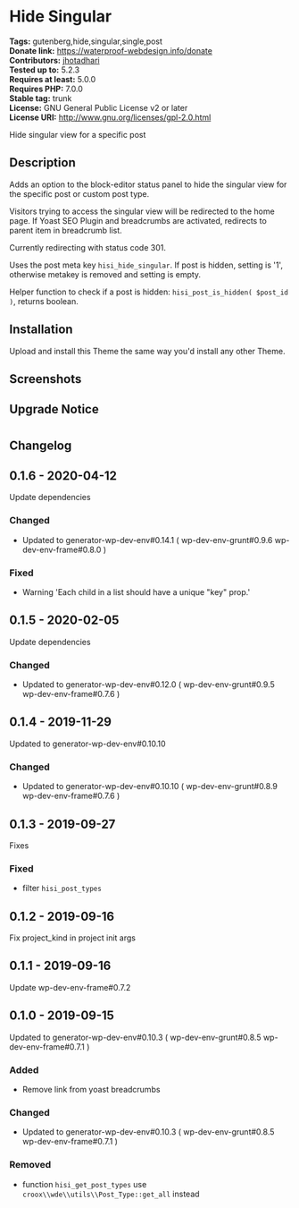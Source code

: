 # Hide Singular #
**Tags:** gutenberg,hide,singular,single,post  
**Donate link:** https://waterproof-webdesign.info/donate  
**Contributors:** [jhotadhari](https://profiles.wordpress.org/jhotadhari)  
**Tested up to:** 5.2.3  
**Requires at least:** 5.0.0  
**Requires PHP:** 7.0.0  
**Stable tag:** trunk  
**License:** GNU General Public License v2 or later  
**License URI:** http://www.gnu.org/licenses/gpl-2.0.html  

Hide singular view for a specific post


## Description ##

Adds an option to the block-editor status panel to hide the singular view for the specific post or custom post type.

Visitors trying to access the singular view will be redirected to the home page. If Yoast SEO Plugin and breadcrumbs are activated, redirects to parent item in breadcrumb list.

Currently redirecting with status code 301.

Uses the post meta key ```hisi_hide_singular```. If post is hidden, setting is '1', otherwise metakey is removed and setting is empty.

Helper function to check if a post is hidden: ```hisi_post_is_hidden( $post_id )```, returns boolean.

## Installation ##
Upload and install this Theme the same way you'd install any other Theme.


## Screenshots ##


## Upgrade Notice ##



# 

## Changelog ##

## 0.1.6 - 2020-04-12
Update dependencies

### Changed
- Updated to generator-wp-dev-env#0.14.1 ( wp-dev-env-grunt#0.9.6 wp-dev-env-frame#0.8.0 )

### Fixed
- Warning 'Each child in a list should have a unique "key" prop.'

## 0.1.5 - 2020-02-05
Update dependencies

### Changed
- Updated to generator-wp-dev-env#0.12.0 ( wp-dev-env-grunt#0.9.5 wp-dev-env-frame#0.7.6 )

## 0.1.4 - 2019-11-29
Updated to generator-wp-dev-env#0.10.10

### Changed
- Updated to generator-wp-dev-env#0.10.10 ( wp-dev-env-grunt#0.8.9 wp-dev-env-frame#0.7.6 )

## 0.1.3 - 2019-09-27
Fixes

### Fixed
- filter `hisi_post_types`

## 0.1.2 - 2019-09-16
Fix project_kind in project init args

## 0.1.1 - 2019-09-16
Update wp-dev-env-frame#0.7.2

## 0.1.0 - 2019-09-15
Updated to generator-wp-dev-env#0.10.3 ( wp-dev-env-grunt#0.8.5 wp-dev-env-frame#0.7.1 )

### Added
- Remove link from yoast breadcrumbs

### Changed
- Updated to generator-wp-dev-env#0.10.3 ( wp-dev-env-grunt#0.8.5 wp-dev-env-frame#0.7.1 )

### Removed
- function `hisi_get_post_types` use `croox\\wde\\utils\\Post_Type::get_all` instead
